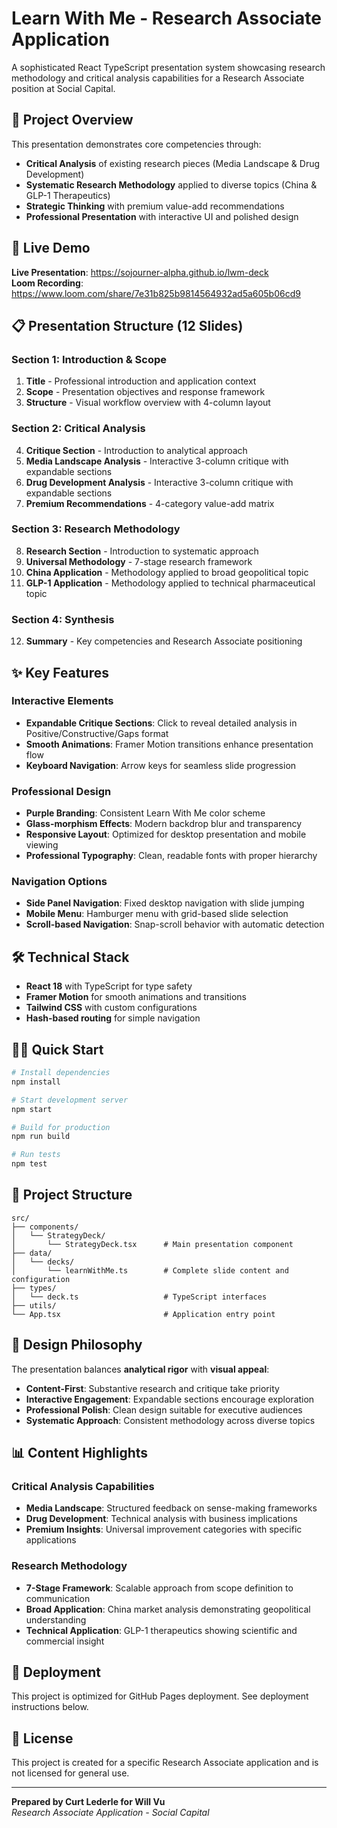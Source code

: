 # Learn With Me - Research Associate Application

A sophisticated React TypeScript presentation system showcasing research methodology and critical analysis capabilities for a Research Associate position at Social Capital.

## 🎯 Project Overview

This presentation demonstrates core competencies through:
- **Critical Analysis** of existing research pieces (Media Landscape & Drug Development)
- **Systematic Research Methodology** applied to diverse topics (China & GLP-1 Therapeutics)
- **Strategic Thinking** with premium value-add recommendations
- **Professional Presentation** with interactive UI and polished design

## 🚀 Live Demo

**Live Presentation**: https://sojourner-alpha.github.io/lwm-deck  
**Loom Recording**: https://www.loom.com/share/7e31b825b9814564932ad5a605b06cd9

## 📋 Presentation Structure (12 Slides)

### Section 1: Introduction & Scope
1. **Title** - Professional introduction and application context
2. **Scope** - Presentation objectives and response framework  
3. **Structure** - Visual workflow overview with 4-column layout

### Section 2: Critical Analysis
4. **Critique Section** - Introduction to analytical approach
5. **Media Landscape Analysis** - Interactive 3-column critique with expandable sections
6. **Drug Development Analysis** - Interactive 3-column critique with expandable sections
7. **Premium Recommendations** - 4-category value-add matrix

### Section 3: Research Methodology
8. **Research Section** - Introduction to systematic approach
9. **Universal Methodology** - 7-stage research framework
10. **China Application** - Methodology applied to broad geopolitical topic
11. **GLP-1 Application** - Methodology applied to technical pharmaceutical topic

### Section 4: Synthesis
12. **Summary** - Key competencies and Research Associate positioning

## ✨ Key Features

### Interactive Elements
- **Expandable Critique Sections**: Click to reveal detailed analysis in Positive/Constructive/Gaps format
- **Smooth Animations**: Framer Motion transitions enhance presentation flow
- **Keyboard Navigation**: Arrow keys for seamless slide progression

### Professional Design
- **Purple Branding**: Consistent Learn With Me color scheme
- **Glass-morphism Effects**: Modern backdrop blur and transparency
- **Responsive Layout**: Optimized for desktop presentation and mobile viewing
- **Professional Typography**: Clean, readable fonts with proper hierarchy

### Navigation Options
- **Side Panel Navigation**: Fixed desktop navigation with slide jumping
- **Mobile Menu**: Hamburger menu with grid-based slide selection  
- **Scroll-based Navigation**: Snap-scroll behavior with automatic detection

## 🛠 Technical Stack

- **React 18** with TypeScript for type safety
- **Framer Motion** for smooth animations and transitions
- **Tailwind CSS** with custom configurations
- **Hash-based routing** for simple navigation

## 🏃‍♂️ Quick Start

```bash
# Install dependencies
npm install

# Start development server
npm start

# Build for production
npm run build

# Run tests
npm test
```

## 📁 Project Structure

```
src/
├── components/
│   └── StrategyDeck/
│       └── StrategyDeck.tsx      # Main presentation component
├── data/
│   └── decks/
│       └── learnWithMe.ts        # Complete slide content and configuration
├── types/
│   └── deck.ts                   # TypeScript interfaces
├── utils/
└── App.tsx                       # Application entry point
```

## 🎨 Design Philosophy

The presentation balances **analytical rigor** with **visual appeal**:

- **Content-First**: Substantive research and critique take priority
- **Interactive Engagement**: Expandable sections encourage exploration
- **Professional Polish**: Clean design suitable for executive audiences
- **Systematic Approach**: Consistent methodology across diverse topics

## 📊 Content Highlights

### Critical Analysis Capabilities
- **Media Landscape**: Structured feedback on sense-making frameworks
- **Drug Development**: Technical analysis with business implications
- **Premium Insights**: Universal improvement categories with specific applications

### Research Methodology
- **7-Stage Framework**: Scalable approach from scope definition to communication
- **Broad Application**: China market analysis demonstrating geopolitical understanding
- **Technical Application**: GLP-1 therapeutics showing scientific and commercial insight

## 🚀 Deployment

This project is optimized for GitHub Pages deployment. See deployment instructions below.

## 📝 License

This project is created for a specific Research Associate application and is not licensed for general use.

---

**Prepared by Curt Lederle for Will Vu**  
*Research Associate Application - Social Capital*